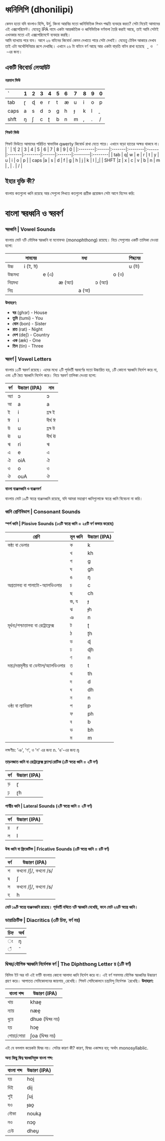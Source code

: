 # ধ্বনিলিপি (dhonilipi)
কেমন হতো যদি বাংলাও হিন্দি, উর্দু, কিংবা আরবির মতো ধ্বনিভিত্তিক লিখন পদ্ধতি ব্যবহার করত? সেটা নিয়েই আমাদের এই এক্সপেরিমেন্ট। যেহেতু IPA নামে একটা আন্তর্জাতিক ও ধ্বনিভিত্তিক বর্ণমালা তৈরি করাই আছে, তাই আমি সেটাই এখনকার মতো এই এক্সপেরিমেন্টে ব্যবহার করছি।  
আমি ব্যাখ্যায় পরে যাব। আগে ২৬ বাটনের কিবোর্ড কেমন দেখাতে পারে সেটা দেখাই। যেহেতু টেবিল আকারে দেখাব তাই এটা অর্থোলিনিয়ার রূপে দেখাচ্ছি। এখানে ২৬ টা বাটনে বর্ণ আছে আর একটা বাড়তি বাটন রাখা হয়েছে &nbsp; ̯   &nbsp;ও &nbsp; ̃  &nbsp;-এর জন্য।
## একটি কিবোর্ড লেআউট
#### নরমাল ভিউ
| ` | 1| 2 | 3 | 4 | 5 | 6 | 7 | 8 | 9 | 0 |
|:--------|:------|:-------|:--------|:------|:-------|:--------|:------|:-------|:--------|:--------|
| tab | ɽ | ɖ | e | r | t | æ | u | i | o | p | 
| caps |a | s | d | ɔ | ɡ | h | ɟ | k | l | ̯ |
| shft |ŋ | ʃ | c | ʈ | b | n | m | , | . | / |
#### শিফট ভিউ
শিফট ভিউতে আমাদের পরিচিত স্বাভাবিক qwerty কিবোর্ড রাখা যেতে পারে। এখানে বড়ো হাতের অক্ষর থাকবে না।
| ` | 1| 2 | 3 | 4 | 5 | 6 | 7 | 8 | 9 | 0 |
|:--------|:------|:-------|:--------|:------|:-------|:--------|:------|:-------|:--------|:--------|
| tab | q| w | e | r | t | y | u | i | o | p | 
| caps |a | s | d | f | ɡ | h | j | k | l | ̯;|
| SHFT |z | x | c | v | b | n | m | , | . | / |

## ইহার যুক্তি কী?
বাংলায় কতগুলো ধ্বনি রয়েছে আর সেগুলো লিখতে কতগুলো প্রতীক প্রয়োজন সেটা আগে হিসেব করি:
# **বাংলা স্বরধ্বনি ও স্বরবর্ণ**

### **স্বরধ্বনি | Vowel Sounds**
বাংলায় মোট ৭টি মৌলিক স্বরধ্বনি বা মনোফথং (monophthong) রয়েছে। নিচে সেগুলোর একটি তালিকা দেওয়া হলো:

|| সামনের ||| মধ্য ||| পিছনের |
|---------|---------|---------|---------|---------|---------|---------|---------|
| উচ্চ| i  (ই, ঈ) ||||||  u  (উ) |
| উচ্চমধ্য|| e  (এ) |||| o  (ও) |
| নিম্নমধ্য| ||æ  (অ্যা) || ɔ  (অ্যা) |
| নিম্ন| |||a  (আ) |

**উদাহরণ:**
- **ঘর** (ɡhɔr) - House
- **তুমি** (tumi) - You
- **বোন** (bon) - Sister
- **রাত** (rat) - Night
- **দেশ** (deʃ) - Country
- **এক** (æk) - One
- **তিন** (tin) - Three

### **স্বরবর্ণ | Vowel Letters**
বাংলায় ১১টি স্বরবর্ণ রয়েছে। এদের মধ্যে ২টি পূর্ববর্তী স্বরবর্ণের মতো উচ্চারিত হয়, ১টি কোনো স্বরধ্বনি নির্দেশ করে না, এবং ২টি দ্বৈত স্বরধ্বনি নির্দেশ করে। নিচে স্বরবর্ণ তালিকা দেওয়া হলো:

| বর্ণ | উচ্চারণ (IPA) | নাম |
|------|------------|------|
| অ্যা | ɔ | ɔ |
| আ | a | a |
| ই | i | হ্রস্ব ই |
| ঈ | i | দীর্ঘ ঈ |
| উ | u | হ্রস্ব উ |
| ঊ | u | দীর্ঘ ঊ |
| ঋ | ri | ঋ |
| এ | e | এ |
| ঐ | oiA | ঐ |
| ও | o | ও |
| ঔ | ouA | ঔ |


**বাংলা ব্যঞ্জনধ্বনি ও ব্যঞ্জনবর্ণ**

বাংলায় মোট ১৯টি স্বতন্ত্র ব্যঞ্জনধ্বনি রয়েছে, যদি আমরা মহাপ্রাণ ধ্বনিগুলোকে স্বতন্ত্র ধ্বনি বিবেচনা না করি।

### **ধ্বনি শ্রেণিবিভাগ | Consonant Sounds**

#### **স্পর্শ ধ্বনি | Plosive Sounds (১৩টি স্বতন্ত্র ধ্বনি = ২৫টি বর্ণ কভার করেছে)**

| শ্রেণি | মূল ধ্বনি | উচ্চারণ (IPA) |
|--------|----------|--------------|
| কন্ঠ্য বা ভেলার | ক | k |
| | খ | kh |
| | গ | g |
| | ঘ | gh |
| | ঙ | ŋ |
| অগ্রতালব্য বা পালাটো-অ্যালভিওলার | চ | c |
| | ছ | ch |
| | জ, য | ɟ |
| | ঝ | ɟh |
| | ঞ | n |
| মূর্ধন্য/পশ্চাত্তালব্য বা রেট্রোফ্লেক্স | ট | ʈ |
| | ঠ | ʈh |
| | ড | ɖ |
| | ঢ | ɖh |
| | ণ | n |
| দন্ত্য/দন্তমৃলীয় বা  ডেন্টাল/অ্যালভিওলার | ত | t |
| | থ | th |
| | দ | d |
| | ধ | dh |
| | ন | n |
| ওষ্ঠ্য বা ল্যাবিয়াল | প | p |
| | ফ | ph |
| | ব | b |
| | ভ | bh |
| | ম | m |
লক্ষণীয়: 'ঞ', 'ণ', ও 'ন' এর জন্য n. 'ঙ'-এর জন্য ŋ
#### **তাড়নজাত ধ্বনি বা রেট্রোফ্লেক্স ফ্ল্যাপ/রোটিক (১টি স্বতন্ত্র ধ্বনি = ২টি বর্ণ)**

| বর্ণ | উচ্চারণ (IPA) |
|------|-------------|
| ড় | ɽ |
| ঢ় | ɽh |

#### **পার্শ্বীয় ধ্বনি | Lateral Sounds (২টি স্বতন্ত্র ধ্বনি = ২টি বর্ণ)**

| বর্ণ | উচ্চারণ (IPA) |
|------|-------------|
| র | r |
| ল | l |

#### **উষ্ম ধ্বনি বা ফ্রিকেটিভ | Fricative Sounds (৩টি স্বতন্ত্র ধ্বনি = ৪টি বর্ণ)**

| বর্ণ | উচ্চারণ (IPA) |
|------|-------------|
| শ | কখনো /ʃ/, কখনো /s/ |
| ষ | ʃ |
| স | কখনো /ʃ/, কখনো /s/ |
| হ | h |

**মোট ১৯টি স্বতন্ত্র ব্যঞ্জনধ্বনি রয়েছে। পূর্ববর্তী নথিতে ৭টি স্বরধ্বনি দেখেছি, ফলে মোট ২৬টি স্বতন্ত্র ধ্বনি।**

### **ডায়াক্রিটিক | Diacritics (৩টি চিহ্ন, বর্ণ নয়)**

| চিহ্ন | অর্থ |
|------|------|
| ং | ŋ |
| ঁ | ̃ |




### **দ্বিস্বর/যৌগিক স্বরধ্বনি নির্দেশক বর্ণ | The Diphthong Letter য় (১টি বর্ণ)**
বিলিভ ইট অর নট এই বর্ণটি বাংলায় কোনো আলাদা ধ্বনি নির্দেশ করে না। এই বর্ণ সবসময় যৌগিক স্বরধ্বনির উচ্চারণ গ্রহণ করে। 
আপাতত সেমিকোলনের জায়গায় ̯  রেখেছি। শিফট সেমিকোলনে চন্দ্রবিন্দু নির্দেশক ̃  রেখেছি।
**উদাহরণ:**

| বাংলা শব্দ | উচ্চারণ (IPA) |
|------------|-------------|
| খায় | khae̯ |
| ন্যায় | næe̯ |
| ধুয়ে | dhue (দ্বিস্বর নয়) |
| হয় | hɔe̯ |
| শোয়া/সোয়া | ʃoa (দ্বিস্বর নয়) |
এই যে বললাম কয়েকটা দ্বিস্বর নয়। সেটার কারণ কী? কারণ, দ্বিস্বর একাক্ষর হয়; অর্থাৎ monosyllablic.

**অন্য কিছু দ্বিত্ব স্বরধ্বনিযুক্ত বাংলা শব্দ:**

| বাংলা শব্দ | উচ্চারণ (IPA) |
|------------|-------------|
| হয় | hoi̯ |
| দিই | dii̯ |
| শুই | ʃui̯ |
| যও | ɟao̯ |
| নৌকা | nouka̯ |
| নও | nɔo̯ |
| ঢেউ | dheu̯ |





